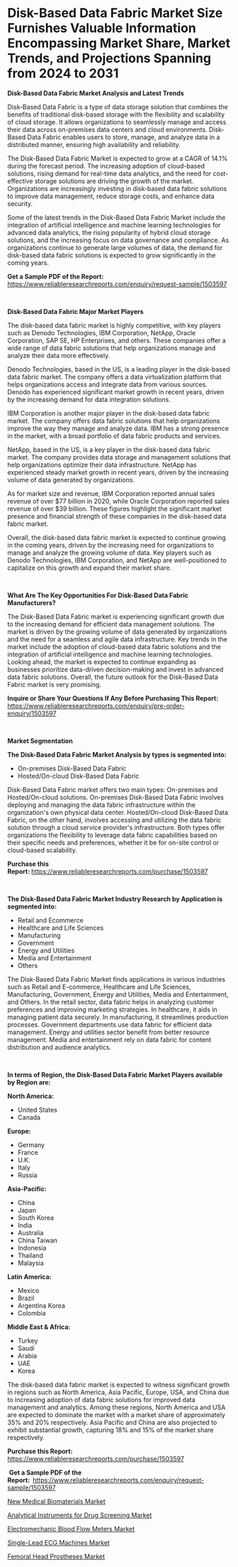<p><h1>Disk-Based Data Fabric Market Size Furnishes Valuable Information Encompassing Market Share, Market Trends, and Projections Spanning from 2024 to 2031</h1></p><p><strong>Disk-Based Data Fabric Market Analysis and Latest Trends</strong></p>
<p><p>Disk-Based Data Fabric is a type of data storage solution that combines the benefits of traditional disk-based storage with the flexibility and scalability of cloud storage. It allows organizations to seamlessly manage and access their data across on-premises data centers and cloud environments. Disk-Based Data Fabric enables users to store, manage, and analyze data in a distributed manner, ensuring high availability and reliability.</p><p>The Disk-Based Data Fabric Market is expected to grow at a CAGR of 14.1% during the forecast period. The increasing adoption of cloud-based solutions, rising demand for real-time data analytics, and the need for cost-effective storage solutions are driving the growth of the market. Organizations are increasingly investing in disk-based data fabric solutions to improve data management, reduce storage costs, and enhance data security.</p><p>Some of the latest trends in the Disk-Based Data Fabric Market include the integration of artificial intelligence and machine learning technologies for advanced data analytics, the rising popularity of hybrid cloud storage solutions, and the increasing focus on data governance and compliance. As organizations continue to generate large volumes of data, the demand for disk-based data fabric solutions is expected to grow significantly in the coming years.</p></p>
<p><strong>Get a Sample PDF of the Report:&nbsp;</strong> <a href="https://www.reliableresearchreports.com/enquiry/request-sample/1503597">https://www.reliableresearchreports.com/enquiry/request-sample/1503597</a></p>
<p>&nbsp;</p>
<p><strong>Disk-Based Data Fabric Major Market Players</strong></p>
<p><p>The disk-based data fabric market is highly competitive, with key players such as Denodo Technologies, IBM Corporation, NetApp, Oracle Corporation, SAP SE, HP Enterprises, and others. These companies offer a wide range of data fabric solutions that help organizations manage and analyze their data more effectively.</p><p>Denodo Technologies, based in the US, is a leading player in the disk-based data fabric market. The company offers a data virtualization platform that helps organizations access and integrate data from various sources. Denodo has experienced significant market growth in recent years, driven by the increasing demand for data integration solutions.</p><p>IBM Corporation is another major player in the disk-based data fabric market. The company offers data fabric solutions that help organizations improve the way they manage and analyze data. IBM has a strong presence in the market, with a broad portfolio of data fabric products and services.</p><p>NetApp, based in the US, is a key player in the disk-based data fabric market. The company provides data storage and management solutions that help organizations optimize their data infrastructure. NetApp has experienced steady market growth in recent years, driven by the increasing volume of data generated by organizations.</p><p>As for market size and revenue, IBM Corporation reported annual sales revenue of over $77 billion in 2020, while Oracle Corporation reported sales revenue of over $39 billion. These figures highlight the significant market presence and financial strength of these companies in the disk-based data fabric market.</p><p>Overall, the disk-based data fabric market is expected to continue growing in the coming years, driven by the increasing need for organizations to manage and analyze the growing volume of data. Key players such as Denodo Technologies, IBM Corporation, and NetApp are well-positioned to capitalize on this growth and expand their market share.</p></p>
<p>&nbsp;</p>
<p><strong>What Are The Key Opportunities For Disk-Based Data Fabric Manufacturers?</strong></p>
<p><p>The Disk-Based Data Fabric market is experiencing significant growth due to the increasing demand for efficient data management solutions. The market is driven by the growing volume of data generated by organizations and the need for a seamless and agile data infrastructure. Key trends in the market include the adoption of cloud-based data fabric solutions and the integration of artificial intelligence and machine learning technologies. Looking ahead, the market is expected to continue expanding as businesses prioritize data-driven decision-making and invest in advanced data fabric solutions. Overall, the future outlook for the Disk-Based Data Fabric market is very promising.</p></p>
<p><strong>Inquire or Share Your Questions If Any Before Purchasing This Report:</strong> <a href="https://www.reliableresearchreports.com/enquiry/pre-order-enquiry/1503597">https://www.reliableresearchreports.com/enquiry/pre-order-enquiry/1503597</a></p>
<p>&nbsp;</p>
<p><strong>Market Segmentation</strong></p>
<p><strong>The Disk-Based Data Fabric Market Analysis by types is segmented into:</strong></p>
<p><ul><li>On-premises Disk-Based Data Fabric</li><li>Hosted/On-cloud Disk-Based Data Fabric</li></ul></p>
<p><p>Disk-Based Data Fabric market offers two main types: On-premises and Hosted/On-cloud solutions. On-premises Disk-Based Data Fabric involves deploying and managing the data fabric infrastructure within the organization's own physical data center. Hosted/On-cloud Disk-Based Data Fabric, on the other hand, involves accessing and utilizing the data fabric solution through a cloud service provider's infrastructure. Both types offer organizations the flexibility to leverage data fabric capabilities based on their specific needs and preferences, whether it be for on-site control or cloud-based scalability.</p></p>
<p><strong>Purchase this Report:&nbsp;</strong><a href="https://www.reliableresearchreports.com/purchase/1503597">https://www.reliableresearchreports.com/purchase/1503597</a></p>
<p>&nbsp;</p>
<p><strong>The Disk-Based Data Fabric Market Industry Research by Application is segmented into:</strong></p>
<p><ul><li>Retail and Ecommerce</li><li>Healthcare and Life Sciences</li><li>Manufacturing</li><li>Government</li><li>Energy and Utilities</li><li>Media and Entertainment</li><li>Others</li></ul></p>
<p><p>The Disk-Based Data Fabric Market finds applications in various industries such as Retail and E-commerce, Healthcare and Life Sciences, Manufacturing, Government, Energy and Utilities, Media and Entertainment, and Others. In the retail sector, data fabric helps in analyzing customer preferences and improving marketing strategies. In healthcare, it aids in managing patient data securely. In manufacturing, it streamlines production processes. Government departments use data fabric for efficient data management. Energy and utilities sector benefit from better resource management. Media and entertainment rely on data fabric for content distribution and audience analytics.</p></p>
<p>&nbsp;</p>
<p><strong>In terms of Region, the Disk-Based Data Fabric Market Players available by Region are:</strong></p>
<p>
    <p> <strong> North America: </strong>
        <ul>
            <li>United States</li>
            <li>Canada</li>
        </ul>
        </p> 
    <p> <strong> Europe: </strong>
        <ul>
            <li>Germany</li>
            <li>France</li>
            <li>U.K.</li>
            <li>Italy</li>
            <li>Russia</li>
        </ul>
        </p> 
    <p> <strong> Asia-Pacific: </strong>
        <ul>
            <li>China</li>
            <li>Japan</li>
            <li>South Korea</li>
            <li>India</li>
            <li>Australia</li>
            <li>China Taiwan</li>
            <li>Indonesia</li>
            <li>Thailand</li>
            <li>Malaysia</li>
        </ul>
        </p> 
    <p> <strong> Latin America: </strong>
        <ul>
            <li>Mexico</li>
            <li>Brazil</li>
            <li>Argentina Korea</li>
            <li>Colombia</li>
        </ul>
        </p> 
    <p> <strong> Middle East & Africa: </strong>
        <ul>
            <li>Turkey</li>
            <li>Saudi</li>
            <li>Arabia</li>
            <li>UAE</li>
            <li>Korea</li>
        </ul>
    </p>
    </p>
<p><p>The disk-based data fabric market is expected to witness significant growth in regions such as North America, Asia Pacific, Europe, USA, and China due to increasing adoption of data fabric solutions for improved data management and analytics. Among these regions, North America and USA are expected to dominate the market with a market share of approximately 35% and 20% respectively. Asia Pacific and China are also projected to exhibit substantial growth, capturing 18% and 15% of the market share respectively.</p></p>
<p><strong>Purchase this Report: </strong><a href="https://www.reliableresearchreports.com/purchase/1503597">https://www.reliableresearchreports.com/purchase/1503597</a></p>
<p>&nbsp;<strong>Get a Sample PDF of the Report:&nbsp;&nbsp;</strong><a href="https://www.reliableresearchreports.com/enquiry/request-sample/1503597">https://www.reliableresearchreports.com/enquiry/request-sample/1503597</a></p>
<p><strong></strong></p>
<p><p><a href="https://medium.com/@rachelyoung56/new-medical-biomaterials-market-size-cagr-trends-2024-2030-3e94db7706c9">New Medical Biomaterials Market</a></p><p><a href="https://medium.com/@rachelyoung56/analyzing-analytical-instruments-for-drug-screening-market-global-industry-perspective-and-84ed95dd6eaf">Analytical Instruments for Drug Screening Market</a></p><p><a href="https://medium.com/@loretadervishi2013/electromechanic-blood-flow-meters-market-furnishes-information-on-market-share-market-trends-and-08c15fa0877e">Electromechanic Blood Flow Meters Market</a></p><p><a href="https://medium.com/@loretadervishi2013/single-lead-ecg-machines-market-insight-market-trends-growth-forecasted-from-2024-to-2031-bf8bf8c37aa9">Single-Lead ECG Machines Market</a></p><p><a href="https://medium.com/@caleighhane2777/femoral-head-prostheses-market-the-key-to-successful-business-strategy-forecast-till-2031-6ce6e0d468c9">Femoral Head Prostheses Market</a></p></p>
